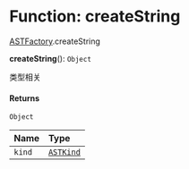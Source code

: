 # Function: createString

[ASTFactory](/auto-docs/free-layout-editor/modules/ASTFactory.md).createString

**createString**(): `Object`

类型相关

#### Returns

`Object`

| Name | Type |
| :------ | :------ |
| `kind` | [`ASTKind`](/auto-docs/free-layout-editor/enums/ASTKind.md) |

